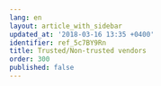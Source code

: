 ```yaml
---
lang: en
layout: article_with_sidebar
updated_at: '2018-03-16 13:35 +0400'
identifier: ref_5c7BY9Rn
title: Trusted/Non-trusted vendors
order: 300
published: false
---
```


